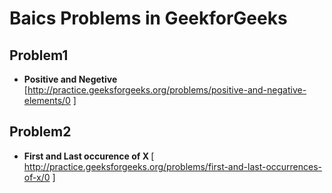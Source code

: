 # Baics Problems in GeekforGeeks

## Problem1
* <b> Positive and Negetive </b>            [http://practice.geeksforgeeks.org/problems/positive-and-negative-elements/0 ]

## Problem2 ##
* <b> First and Last occurence of X </b> 
  [ http://practice.geeksforgeeks.org/problems/first-and-last-occurrences-of-x/0 ]
